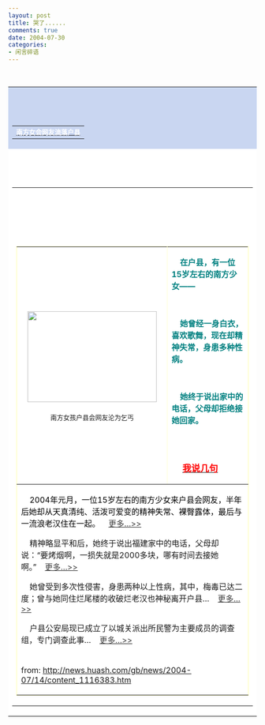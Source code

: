 ```yaml
---
layout: post
title: 哭了......
comments: true
date: 2004-07-30
categories:
- 闲言碎语
---
```


<table cellspacing="1" cellpadding="1" width="100%" bgcolor="#c9d6f1" border="0"><tbody>
<tr><td background="../../../../img/bg_3.gif" height="19">
<table cellspacing="0" cellpadding="0" width="100%" border="0">
<br /><tbody>
<br /><tr>
<br /><td class="投影3" align="middle">
<font class="lin"><span class="a"><b><a class="ddr" href="http://news.huash.com/gb/news/2004-07/14/content_1116383.htm"><font color="#ffffff" size="2">南方女会网友流落户县 </font></a></b></span></font><b></b>
</td>
</tr>
</tbody>
</table>
<p></p>
</td></tr>
<br /><tr><td bgcolor="#ffffff"><table cellspacing="0" cellpadding="2" width="100%" border="0">
<br /><tbody>
<br /><tr>
<br /><td>
<!--enpcontent--><br /><table bordercolor="#ffffd0" cellspacing="1" cellpadding="10" width="560" border="1">
<br /><tbody>
<br /><tr bordercolor="#d9d9d9">
<br /><td align="middle">
<div align="center">
<font color="#ffffff" size="2"></font><font face="楷体_GB2312"></font>
</div>
<div align="center">
<font color="#ffffff" size="2"></font> </div>
<div align="center"><font color="#ffffff" size="2"><img style="WIDTH: 262px; HEIGHT: 184px" alt="" hspace="0" src="/images/hbz_images/e01387bd-8f4f-4638-8131-226ce244e723.jpg44" border="1"></font></div>
<div align="center">
<font color="#ffffff" size="2"></font> </div>
<div align="center"><font size="2">南方女孩户县会网友沦为乞丐</font></div>
<p></p>
</td>
<td>
<p><strong><font color="#008080">    在户县，有一位15岁左右的南方少女——</font></strong></p>
<br /><p><strong><font color="#008080">    她曾经一身白衣，喜欢歌舞，现在却精神失常，身患多种性病。</font></strong></p>
<br /><p><strong><font color="#008080">    她终于说出家中的电话，父母却拒绝接她回家。</font></strong></p>
<br /><p><br />    <font color="#ff0000"><font size="4"> </font><a href="http://219.145.94.52:8080/bbs/bbs.jsp" target="_blank"><font color="#ff0000" size="4"><strong>我说几句</strong></font></a></font></p>
</td>
</tr>
<br /><tr bordercolor="#d9d9d9"><td align="middle" colspan="2" height="200">
<p></p>
<p align="left"><font color="#008080"><strong>    </strong></font><font color="#000000">2004年元月，一位15岁左右的南方少女来户县会网友，半年后她却从天真清纯、活泼可爱变的精神失常、裸臀露体，最后与一流浪老汉住在一起。    <a href="http://news.huash.com/gb/news/2004-07/01/content_1107856.htm" target="_blank"><font color="#404040">更多…&gt;&gt;</font></a></font></p>
<p></p>
<p align="left">    精神略显平和后，她终于说出福建家中的电话，父母却说：“要烤烟啊，一损失就是2000多块，哪有时间去接她啊。”    <a href="http://news.huash.com/gb/news/2004-07/03/content_1111482.htm" target="_blank"><font color="#404040">更多…&gt;&gt;</font></a></p>
<p></p>
<p align="left">    她曾受到多次性侵害，身患两种以上性病，其中，梅毒已达二度；曾与她同住烂尾楼的收破烂老汉也神秘离开户县…    <a href="http://news.huash.com/gb/news/2004-07/04/content_1112419.htm" target="_blank"><font color="#404040">更多…&gt;&gt;</font></a></p>
<p></p>
<p align="left">    户县公安局现已成立了以城关派出所民警为主要成员的调查组，专门调查此事…    <a href="http://news.huash.com/gb/news/2004-07/06/content_1116208.htm" target="_blank"><font color="#404040">更多…&gt;&gt;</font></a><br /><br /><br />from: <a href="http://news.huash.com/gb/news/2004-07/14/content_1116383.htm">http://news.huash.com/gb/news/2004-07/14/content_1116383.htm</a> </p>
<p></p>
<p></p>
</td></tr>
</tbody>
</table>
<p></p>
</td>
</tr>
</tbody>
</table></td></tr>
</tbody></table>
